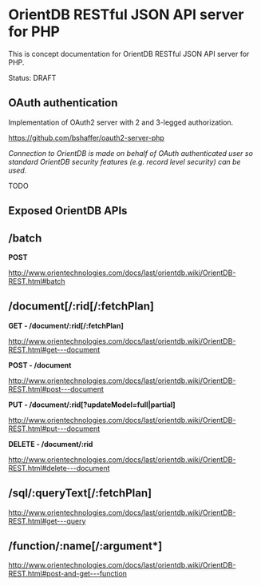 OrientDB RESTful JSON API server for PHP
========================================

This is concept documentation for OrientDB RESTful JSON API server for PHP.

Status: DRAFT


OAuth authentication
--------------------

Implementation of OAuth2 server with 2 and 3-legged authorization.

https://github.com/bshaffer/oauth2-server-php


_Connection to OrientDB is made on behalf of OAuth authenticated user so standard OrientDB security features (e.g. record level security) can be used._

TODO


Exposed OrientDB APIs
---------------------

/batch
------

__POST__

http://www.orientechnologies.com/docs/last/orientdb.wiki/OrientDB-REST.html#batch


/document[/:rid[/:fetchPlan]
--------------------------------

__GET - /document/:rid[/:fetchPlan]__

http://www.orientechnologies.com/docs/last/orientdb.wiki/OrientDB-REST.html#get---document

__POST - /document__

http://www.orientechnologies.com/docs/last/orientdb.wiki/OrientDB-REST.html#post---document

__PUT - /document/:rid[?updateModel=full|partial]__

http://www.orientechnologies.com/docs/last/orientdb.wiki/OrientDB-REST.html#put---document

__DELETE - /document/:rid__

http://www.orientechnologies.com/docs/last/orientdb.wiki/OrientDB-REST.html#delete---document

/sql/:queryText[/:fetchPlan]
-------------------------------

http://www.orientechnologies.com/docs/last/orientdb.wiki/OrientDB-REST.html#get---query

/function/:name[/:argument*]
------------------------------

http://www.orientechnologies.com/docs/last/orientdb.wiki/OrientDB-REST.html#post-and-get---function

